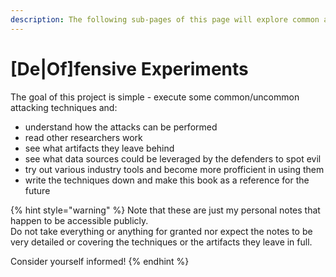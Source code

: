 ```yaml
---
description: The following sub-pages of this page will explore common attacking techniques
---
```


# \[De\|Of\]fensive Experiments

The goal of this project is simple - execute some common/uncommon attacking techniques and:

* understand how the attacks can be performed 
* read other researchers work
* see what artifacts they leave behind 
* see what data sources could be leveraged by the defenders to spot evil
* try out various industry tools and become more profficient in using them
* write the techniques down and make this book as a reference for the future

{% hint style="warning" %}
Note that these are just my personal notes that happen to be accessible publicly.   
Do not take everything or anything for granted nor expect the notes to be very detailed or covering the techniques or the artifacts they leave in full.   
  
Consider yourself informed!
{% endhint %}

